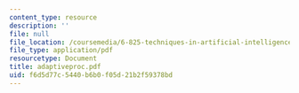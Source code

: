 ```yaml
---
content_type: resource
description: ''
file: null
file_location: /coursemedia/6-825-techniques-in-artificial-intelligence-sma-5504-fall-2002/f6d5d77c5440b6b0f05d21b2f59378bd_adaptiveproc.pdf
file_type: application/pdf
resourcetype: Document
title: adaptiveproc.pdf
uid: f6d5d77c-5440-b6b0-f05d-21b2f59378bd
---
```

